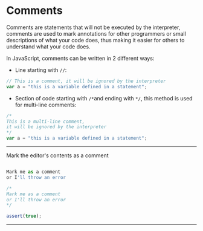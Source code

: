 # Comments

Comments are statements that will not be executed by the interpreter, comments are used to mark annotations for other programmers or small descriptions of what your code does, thus making it easier for others to understand what your code does.

In JavaScript, comments can be written in 2 different ways:

* Line starting with `//`:

```javascript
// This is a comment, it will be ignored by the interpreter
var a = "this is a variable defined in a statement";
```

* Section of code starting with `/*`and ending with `*/`, this method is used for multi-line comments:

```javascript
/*
This is a multi-line comment,
it will be ignored by the interpreter
*/
var a = "this is a variable defined in a statement";
```


---

Mark the editor's contents as a comment

```js

Mark me as a comment
or I'll throw an error

```

```js
/*
Mark me as a comment
or I'll throw an error
*/
```

```js
assert(true);
```

---
